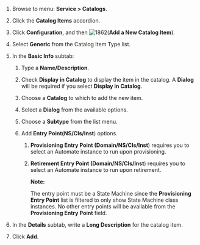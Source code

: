 1.  Browse to menu: **Service > Catalogs**.

2.  Click the **Catalog Items** accordion.

3.  Click **Configuration**, and then ![1862](../images/1862.png)(**Add a New Catalog Item**).

4.  Select **Generic** from the Catalog Item Type list.

5.  In the **Basic Info** subtab:

    1.  Type a **Name/Description**.

    2.  Check **Display in Catalog** to display the item in the catalog. A **Dialog** will be
        required if you select **Display in Catalog**.

    1.  Choose a **Catalog** to which to add the new item.

    2.  Select a **Dialog** from the available options.

    3.  Choose a **Subtype** from the list menu.

    4.  Add **Entry Point(NS/Cls/Inst**) options.

        1.  **Provisioning Entry Point (Domain/NS/Cls/Inst**) requires you to select an Automate
            instance to run upon provisioning.

        1.  **Retirement Entry Point (Domain/NS/Cls/Inst**) requires you to select an Automate
            instance to run upon retirement.

            **Note:**

            The entry point must be a State Machine since the **Provisioning Entry Point** list is
            filtered to only show State Machine class instances. No other entry points will be
            available from the **Provisioning Entry Point** field.

6.  In the **Details** subtab, write a **Long Description** for the catalog item.

7.  Click **Add**.

